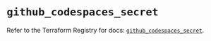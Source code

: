 # `github_codespaces_secret`

Refer to the Terraform Registry for docs: [`github_codespaces_secret`](https://registry.terraform.io/providers/integrations/github/6.2.0/docs/resources/codespaces_secret).

